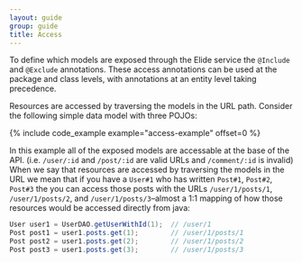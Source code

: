 ```yaml
---
layout: guide
group: guide
title: Access
---
```

To define which models are exposed through the Elide service the `@Include` and `@Exclude` annotations. These access
annotations can be used at the package and class levels, with annotations at an entity level taking precedence.

Resources are accessed by traversing the models in the URL path. Consider the following simple data model with three
POJOs:

{% include code_example example="access-example" offset=0 %}

In this example all of the exposed models are accessable at the base of the API. (i.e. `/user/:id` and `/post/:id`
are valid URLs and `/comment/:id` is invalid) When we say that resources are accessed by traversing the models in the
URL we mean that if you have a `User#1` who has written `Post#1`, `Post#2`, `Post#3` the you can access those posts with
the URLs `/user/1/posts/1`, `/user/1/posts/2`, and `/user/1/posts/3`–almost a 1:1 mapping of how those resources would
be accessed directly from java:

```java
User user1 = UserDAO.getUserWithId(1);  // /user/1
Post post1 = user1.posts.get(1);        // /user/1/posts/1
Post post2 = user1.posts.get(2);        // /user/1/posts/2
Post post3 = user1.posts.get(3);        // /user/1/posts/3
```
